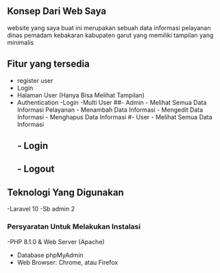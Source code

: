 
## Konsep Dari Web Saya

website yang saya buat ini merupakan sebuah data informasi pelayanan dinas pemadam kebakaran kabupaten garut yang memiliki tampilan yang minimalis

## Fitur yang tersedia

- register user
- Login
- Halaman User (Hanya Bisa Melihat Tampilan)
- Authentication
    -Login
  -Multi User
     ##- Admin
         - Melihat Semua Data Informasi Pelayanan
         - Menambah Data Informasi
         - Mengedit Data Informasi
         - Menghapus Data Informasi
         #- User
           - Melihat Semua Data Informasi
  ## - Login
  ## - Logout

## Teknologi Yang Digunakan 
   -Laravel 10
   -Sb admin 2

### Persyaratan Untuk Melakukan Instalasi
   -PHP 8.1.0 & Web Server (Apache)
   - Database phpMyAdmin
   - Web Browser: Chrome, atau Firefox
  

